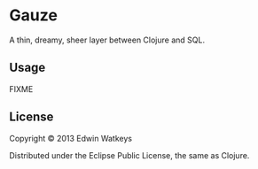 # Gauze

A thin, dreamy, sheer layer between Clojure and SQL.

## Usage

FIXME

## License

Copyright © 2013 Edwin Watkeys

Distributed under the Eclipse Public License, the same as Clojure.
